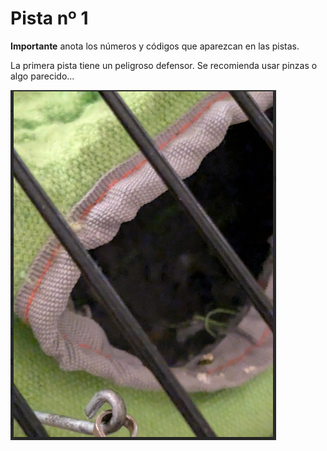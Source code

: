 # Pista nº 1

**Importante** anota los números y códigos que aparezcan en las pistas.

La primera pista tiene un peligroso defensor. Se recomienda usar pinzas o algo parecido...

![pista 1](./assets/01-e3b0c4.png)